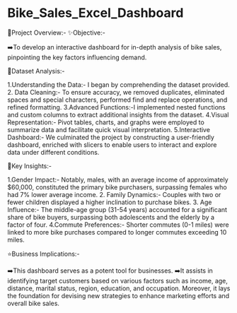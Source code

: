 # Bike_Sales_Excel_Dashboard

🌟Project Overview:-
✨Objective:-

➡️To develop an interactive dashboard for in-depth analysis of bike sales, pinpointing the key factors influencing demand.

🌟Dataset Analysis:-

1.Understanding the Data:- I began by comprehending the dataset provided.
2. Data Cleaning:-  To ensure accuracy, we removed duplicates, eliminated spaces and special characters, performed find and replace operations, and refined formatting.
3.Advanced Functions:-I implemented nested functions and custom columns to extract additional insights from the dataset.
4.Visual Representation:- Pivot tables, charts, and graphs were employed to summarize data and facilitate quick visual interpretation.
5.Interactive Dashboard:- We culminated the project by constructing a user-friendly dashboard, enriched with slicers to enable users to interact and explore data under different conditions.

🌟Key Insights:-

1.Gender Impact:- Notably, males, with an average income of approximately $60,000, constituted the primary bike purchasers, surpassing females who had 7% lower average income.
2. Family Dynamics:- Couples with two or fewer children displayed a higher inclination to purchase bikes.
3. Age Influence:- The middle-age group (31-54 years) accounted for a significant share of bike buyers, surpassing both adolescents and the elderly by a factor of four.
4.Commute Preferences:- Shorter commutes (0-1 miles) were linked to more bike purchases compared to longer commutes exceeding 10 miles.

⭐Business Implications:-

➡️This dashboard serves as a potent tool for businesses.
➡️It assists in identifying target customers based on various factors such as income, age, distance, marital status, region, education, and occupation. Moreover, it lays the foundation for devising new strategies to enhance marketing efforts and overall bike sales.

